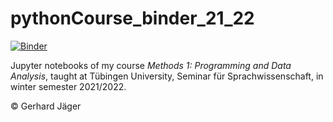 # pythonCourse_binder_21_22

[![Binder](https://mybinder.org/badge_logo.svg)](https://mybinder.org/v2/gh/gerhardJaeger/pythonCourse_binder_21_22/HEAD)

Jupyter notebooks of my course *Methods 1: Programming and Data Analysis*, taught at Tübingen University, Seminar für Sprachwissenschaft, in winter semester 2021/2022.

© Gerhard Jäger

